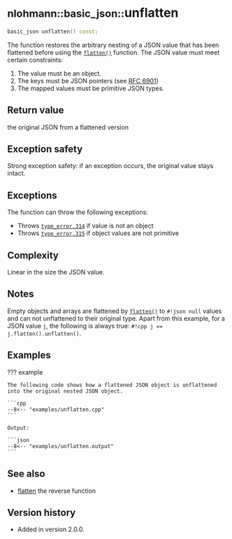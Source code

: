 # <small>nlohmann::basic_json::</small>unflatten

```cpp
basic_json unflatten() const;
```

The function restores the arbitrary nesting of a JSON value that has been flattened before using the
[`flatten()`](flatten.md) function. The JSON value must meet certain constraints:

1. The value must be an object.
2. The keys must be JSON pointers (see [RFC 6901](https://tools.ietf.org/html/rfc6901))
3. The mapped values must be primitive JSON types.
    
## Return value

the original JSON from a flattened version

## Exception safety

Strong exception safety: if an exception occurs, the original value stays intact.

## Exceptions

The function can throw the following exceptions:

- Throws [`type_error.314`](../../home/exceptions.md#jsonexceptiontype_error314) if value is not an object
- Throws [`type_error.315`](../../home/exceptions.md#jsonexceptiontype_error315) if object values are not primitive

## Complexity

Linear in the size the JSON value.

## Notes

Empty objects and arrays are flattened by [`flatten()`](flatten.md) to `#!json null` values and can not unflattened to
their original type. Apart from this example, for a JSON value `j`, the following is always true:
`#!cpp j == j.flatten().unflatten()`.

## Examples

??? example

    The following code shows how a flattened JSON object is unflattened into the original nested JSON object.
    
    ```cpp
    --8<-- "examples/unflatten.cpp"
    ```
    
    Output:
    
    ```json
    --8<-- "examples/unflatten.output"
    ```

## See also

- [flatten](flatten.md) the reverse function

## Version history

- Added in version 2.0.0.
